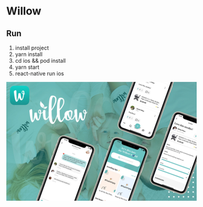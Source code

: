 # Willow

## Run
1. install project
2. yarn install
3. cd ios && pod install
4. yarn start
5. react-native run ios
   

![willow parent](https://github.com/fullstack99/Willow/blob/main/src/assets/11.jpg)

